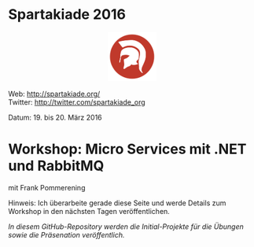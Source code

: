 # Spartakiade 2016

<p align="center"><img src="images/logo_spartakiade.png" width=100/></p>

Web: http://spartakiade.org/  
Twitter: http://twitter.com/spartakiade_org

Datum: 19. bis 20. März 2016

# Workshop: Micro Services mit .NET und RabbitMQ
mit Frank Pommerening

Hinweis: Ich überarbeite gerade diese Seite und werde Details zum Workshop in den nächsten Tagen veröffentlichen.

*In diesem GitHub-Repository werden die Initial-Projekte für die Übungen sowie die Präsenation veröffentlich.* 